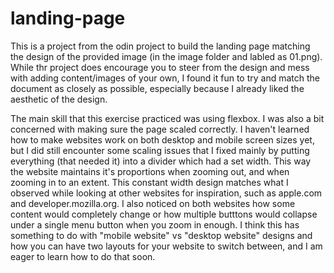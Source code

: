 # landing-page
This is a project from the odin project to build the landing page matching the design of the 
provided image (in the image folder and labled as 01.png). While thr project does encourage 
you to steer from the design and mess with adding content/images of your own, I found it fun
to try and match the document as closely as possible, especially because I already liked the 
aesthetic of the design.

The main skill that this exercise practiced was using flexbox. I was also a bit concerned with 
making sure the page scaled correctly. I haven't learned how to make websites work on both 
desktop and mobile screen sizes yet, but I did still encounter some scaling issues that I fixed mainly
by putting everything (that needed it) into a divider which had a set width. This way the website
maintains it's proportions when zooming out, and when zooming in to an extent. This constant width
design matches what I observed while looking at other websites for inspiration, such as apple.com
and developer.mozilla.org. I also noticed on both websites how some content would completely change
or how multiple butttons would collapse under a single menu button when you zoom in enough. I think this has something to do with "mobile website" vs "desktop website" designs and how you can have two layouts for your website to switch between, and I am eager to learn how to do that soon.